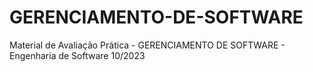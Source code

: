 # GERENCIAMENTO-DE-SOFTWARE
Material de Avaliação Prática - GERENCIAMENTO DE SOFTWARE - Engenharia de Software 10/2023

